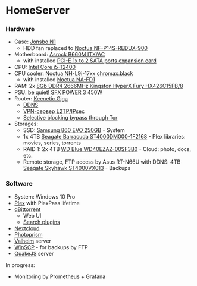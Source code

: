 # HomeServer

### Hardware
* Case: [Jonsbo N1](https://www.jonsbo.com/en/products/N1.html)
  * HDD fan replaced to [Noctua NF-P14S-REDUX-900](https://noctua.at/en/nf-p14s-redux-900) 
* Motherboard: [Asrock B660M ITX/AC](https://www.asrock.com/MB/Intel/B660M-ITXac/index.ru.asp)
  * with installed [PCI-E 1x to 2 SATA ports expansion card](https://aliexpress.ru/item/1005003346314019.html)
* CPU: [Intel Core i5-12400](https://ark.intel.com/content/www/ru/ru/ark/products/134586/intel-core-i512400-processor-18m-cache-up-to-4-40-ghz.html)
* CPU cooler: [Noctua NH-L9i-17xx chromax.black](https://noctua.at/en/nh-l9i-17xx-chromax-black)
  * with installed [Noctua NA-FD1](https://noctua.at/en/na-fd1)
* RAM: 2x [8Gb DDR4 2666MHz Kingston HyperX Fury HX426C15FB/8](https://www.kingston.com/dataSheets/HX426C15FB_8.pdf)
* PSU: [be quiet! SFX POWER 3 450W](https://www.bequiet.com/ru/powersupply/2309)
* Router: [Keenetic Giga](https://keenetic.ru/ru/keenetic-giga)
  * [DDNS](https://help.keenetic.com/hc/ru/articles/360000400919-%D0%A1%D0%B5%D1%80%D0%B2%D0%B8%D1%81-%D0%B4%D0%BE%D0%BC%D0%B5%D0%BD%D0%BD%D1%8B%D1%85-%D0%B8%D0%BC%D0%B5%D0%BD-KeenDNS)
  * [VPN-сервер L2TP/IPsec](https://help.keenetic.com/hc/ru/articles/360000684919?utm_source=webhelp&utm_campaign=3.08.C.5.0-1&utm_medium=ui_notes&utm_content=controlpanel/apps.l2tp)
  * [Selective blocking bypass through Tor](https://habr.com/ru/post/428992/)
* Storages:
  * SSD: [Samsung 860 EVO 250GB](https://www.samsung.com/ru/memory-storage/sata-ssd/ssd-860-evo-sata-3-2-5-inch-250gb-mz-76e250bw/) - System
  * 1x 4TB [Seagate Barracuda ST4000DM000-1F2168](https://www.seagate.com/www-content/product-content/desktop-hdd-fam/en-us/docs/100710254f.pdf) - Plex libraries: movies, series, torrents
  * RAID 1: 2x 4TB [WD Blue WD40EZAZ-00SF3B0](https://www.westerndigital.com/ru-ru/products/internal-drives/wd-blue-desktop-sata-hdd#WD5000AZLX) - Cloud: photo, docs, etc.
  * Remote storage, FTP access by Asus RT-N66U with DDNS: 4TB [Seagate Skyhawk ST4000VX013](https://www.seagate.com/files/www-content/datasheets/pdfs/skyhawk-ai-DS1960-14C-2204RU-ru_RU.pdf) - Backups

### Software

* System: Windows 10 Pro
* [Plex](https://www.plex.tv/) with PlexPass lifetime
* [qBittorrent](https://www.qbittorrent.org/)
  * Web UI
  * [Search plugins](https://github.com/qbittorrent/search-plugins/wiki/Unofficial-search-plugins)
* [Nextcloud](https://nextcloud.com/)
* [Photoprism](https://photoprism.app/)
* [Valheim](https://www.valheimgame.com/ru/) server
* [WinSCP](https://winscp.net/eng/index.php) - for backups by FTP
* [QuakeJS](https://github.com/treyyoder/quakejs-docker) server

In progress:
* Monitoring by Prometheus + Grafana